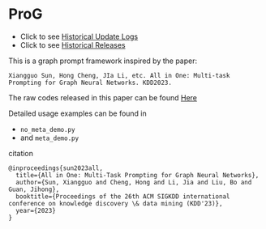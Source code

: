 # ProG


- Click to see [Historical Update Logs](https://github.com/sheldonresearch/ProG/blob/main/History.md)
- Click to see [Historical Releases](https://github.com/sheldonresearch/ProG/releases) 


This is a graph prompt framework inspired by the paper: 

``Xiangguo Sun, Hong Cheng, JIa Li, etc. All in One: Multi-task Prompting for Graph Neural Networks. KDD2023.``


The raw codes released in this paper can be found [Here](https://anonymous.4open.science/r/mpg/README.md)



Detailed usage examples can be found in 
- ``no_meta_demo.py`` 
- and ``meta_demo.py``




citation

```
@inproceedings{sun2023all,
  title={All in One: Multi-Task Prompting for Graph Neural Networks},
  author={Sun, Xiangguo and Cheng, Hong and Li, Jia and Liu, Bo and Guan, Jihong},
  booktitle={Proceedings of the 26th ACM SIGKDD international conference on knowledge discovery \& data mining (KDD'23)},
  year={2023}
}

```
